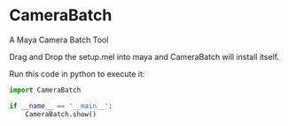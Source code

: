# CameraBatch
A Maya Camera Batch Tool

Drag and Drop the setup.mel into maya and CameraBatch will install itself.

Run this code in python to execute it:

```python
import CameraBatch

if __name__ == '__main__':
    CameraBatch.show()
```
